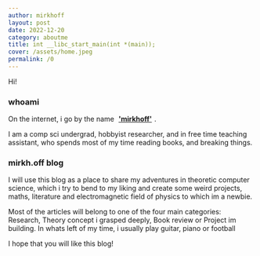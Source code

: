 ```yaml
---
author: mirkhoff
layout: post 
date: 2022-12-20
category: aboutme
title: int __libc_start_main(int *(main));
cover: /assets/home.jpeg
permalink: /0
---
```


Hi!

### whoami
On the internet, i go by the name <a href="https://twitter.com/mirkhoff2" style="font-weight:bold; border-radius:12px; border-bottom:2px solid white; padding:5px">'mirkhoff'</a>.

I am a comp sci undergrad, hobbyist researcher, and in free time teaching assistant, who spends most of my time reading books, and breaking things.

### mirkh.off blog
I will use this blog as a place to share my adventures in theoretic computer science, which i try to bend to my liking and create some weird projects, maths, literature and electromagnetic field of physics to which im a newbie.

Most of the articles will belong to one of the four main categories: Research, Theory concept i grasped deeply, Book review or Project im building.
In whats left of my time, i usually play guitar, piano or football


I hope that you will like this blog!

